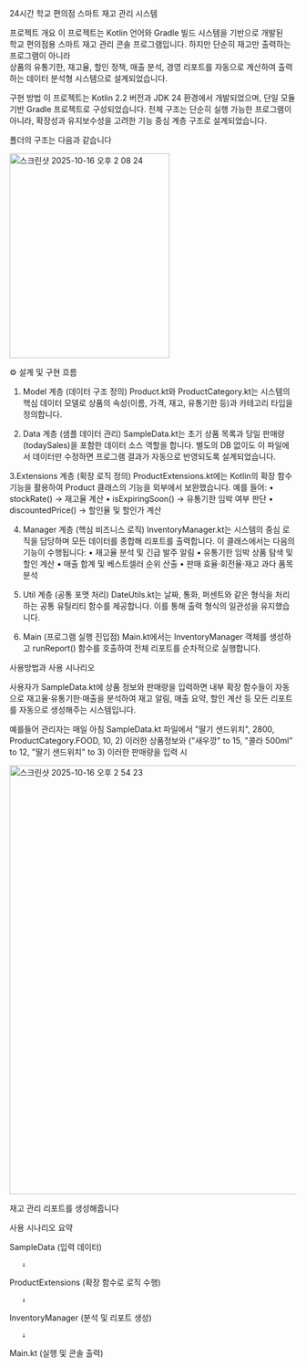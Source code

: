 24시간 학교 편의점 스마트 재고 관리 시스템

프로젝트 개요
이 프로젝트는 Kotlin 언어와 Gradle 빌드 시스템을 기반으로 개발된  
학교 편의점용 스마트 재고 관리 콘솔 프로그램입니다. 
하지만 단순히 재고만 출력하는 프로그램이 아니라  
상품의 유통기한, 재고율, 할인 정책, 매출 분석, 경영 리포트를 자동으로 계산하여 출력하는 데이터 분석형 시스템으로 설계되었습니다.

구현 방법
이 프로젝트는 Kotlin 2.2 버전과 JDK 24 환경에서 개발되었으며,
단일 모듈 기반 Gradle 프로젝트로 구성되었습니다.
전체 구조는 단순히 실행 가능한 프로그램이 아니라,
확장성과 유지보수성을 고려한 기능 중심 계층 구조로 설계되었습니다.

폴더의 구조는 다음과 같습니다

<img width="281" height="359" alt="스크린샷 2025-10-16 오후 2 08 24" src="https://github.com/user-attachments/assets/501bd530-099f-45d3-9917-5f6ff9861200" />

⚙️ 설계 및 구현 흐름

1. Model 계층 (데이터 구조 정의)
Product.kt와 ProductCategory.kt는 시스템의 핵심 데이터 모델로 상품의 속성(이름, 가격, 재고, 유통기한 등)과 카테고리 타입을 정의합니다.

2. Data 계층 (샘플 데이터 관리)
SampleData.kt는 초기 상품 목록과 당일 판매량(todaySales)을 포함한 데이터 소스 역할을 합니다.
별도의 DB 없이도 이 파일에서 데이터만 수정하면 프로그램 결과가 자동으로 반영되도록 설계되었습니다.

3.Extensions 계층 (확장 로직 정의)
ProductExtensions.kt에는 Kotlin의 확장 함수 기능을 활용하여 Product 클래스의 기능을 외부에서 보완했습니다.
예를 들어:
	•	stockRate() → 재고율 계산
	•	isExpiringSoon() → 유통기한 임박 여부 판단
	•	discountedPrice() → 할인율 및 할인가 계산

4. Manager 계층 (핵심 비즈니스 로직)
InventoryManager.kt는 시스템의 중심 로직을 담당하며 모든 데이터를 종합해 리포트를 출력합니다.
이 클래스에서는 다음의 기능이 수행됩니다:
	•	재고율 분석 및 긴급 발주 알림
	•	유통기한 임박 상품 탐색 및 할인 계산
	•	매출 합계 및 베스트셀러 순위 산출
	•	판매 효율·회전율·재고 과다 품목 분석

5. Util 계층 (공통 포맷 처리)
DateUtils.kt는 날짜, 통화, 퍼센트와 같은 형식을 처리하는 공통 유틸리티 함수를 제공합니다.
이를 통해 출력 형식의 일관성을 유지했습니다.

6. Main (프로그램 실행 진입점)
Main.kt에서는 InventoryManager 객체를 생성하고 runReport() 함수를 호출하여 전체 리포트를 순차적으로 실행합니다.

사용방법과 사용 시나리오

사용자가 SampleData.kt에 상품 정보와 판매량을 입력하면 내부 확장 함수들이 자동으로 재고율·유통기한·매출을 분석하여
재고 알림, 매출 요약, 할인 계산 등 모든 리포트를 자동으로 생성해주는 시스템입니다.

예를들어 관리자는 매일 아침 SampleData.kt 파일에서 "딸기 샌드위치", 2800, ProductCategory.FOOD, 10, 2) 이러한 상품정보와
("새우깡" to 15, "콜라 500ml" to 12, "딸기 샌드위치" to 3) 이러한 판매량을 입력 시 

<img width="543" height="752" alt="스크린샷 2025-10-16 오후 2 54 23" src="https://github.com/user-attachments/assets/b5407ac6-fbc8-473a-bc29-19b2e3e61105" />

재고 관리 리포트를 생성해줍니다

사용 시나리오 요약

SampleData (입력 데이터)
       
	   ↓
ProductExtensions (확장 함수로 로직 수행)
       
	   ↓
InventoryManager (분석 및 리포트 생성)
       
	   ↓
Main.kt (실행 및 콘솔 출력)
